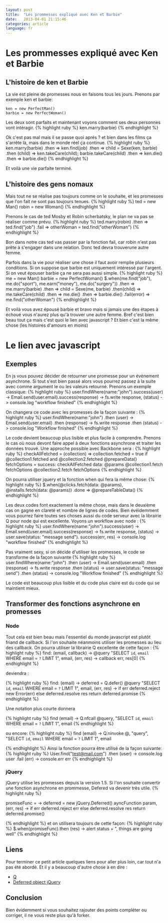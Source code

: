 ```yaml
---
layout: post
title:  "Les prommesses expliqué avec Ken et Barbie"
date:   2013-04-01 21:15:46
categories: article
language: fr
---
```


# Les prommesses expliqué avec Ken et Barbie
## L'histoire de ken et Barbie
La vie est pleine de promesses nous en faisons tous les jours. Prenons par exemple ken et barbie:
    
    ken = new PerfectMan()
    barbie = new PerfectWoman()


Les deux sont parfaits et maintenant voyons comment ses deux personnes vont intéragir. 
{% highlight ruby %}
ken.marry(barbie)
{% endhighlight %}

Ok c'est pas mal mais il se passe quoi aprés ? et bien dans les films ça s'arrête là, mais dans le monde réel ça continue.
{% highlight ruby %}
ken.marry(barbie)
  .then => ken.find(job)
  .then => child = Sexe(ken, barbie)
  .then (child) => ken.takeCare(child); barbie.takeCare(child)
  .then => ken.die()
  .then => barbie.die()
{% endhighlight %}

Et voilà une vie parfaite terminé. 

## L'histoire des gens nomaux
Mais tout ne se réalise pas toujours comme on le souhaite, et les promesses que l'on fait ne sont pas toujours tenues. 
{% highlight ruby %}
ted = new Man()
robin = new Woman()
{% endhighlight %}

Prenons le cas de ted Mosby et Robin scherbatsky, le plan ne va pas se réaliser comme prévu. 
{% highlight ruby %}
ted.marry(robin)
  .then => ted.find("job")
  .fail => otherWoman = ted.find("otherWoman")
{% endhighlight %}

Bon dans notre cas ted vas passer par la fonction fail, car robin n'est pas prête à s'engager dans une relation. Donc ted devra trouverune autre femme.

Parfois dans la vie pour réaliser une chose il faut avoir remplie plusieurs conditions. 
Si on suppose que barbie est uniquement intéressé par l'argent. Si on veut épouser barbie ça ne sera pas aussi simple. 
{% highlight ruby %}
me = new Man()
barbie = new PerfectWoman()
$.when(me.find("job"), me.do("sport"), me.earn("money"), me.do("surgery"))
  .then => me.marry(barbie)
  .then => child = Sexe(me, barbie)
  .then(child) => me.takeCare(child)
  .then => me.die()
  .then => barbie.die()
  .fail(error) => me.find("otherWoman")
{% endhighlight %}

Et voilà vous avez épousé barbie et bravo mais si jamais une des étapes à échoué vous n'aurez plus qu'à trouver une autre femme.
Bref c'est bien beau tout ça mais c'est quoi le lien avec javascript ? Et bien c'est la même chose (les histoires d'amours en moins) 

# Le lien avec javascript

## Exemples 

En js vous pouvez décider de retourner une promesse pour un événement asynchrone. 
Si tout s'est bien passé alors vous pourrez passez à la suite avec comme argument le ou les valeurs retourné.
Prenons un exemple classique:
{% highlight ruby %}
user.findWhere(name:"john").success(user) ->
  Email.send(user.email).success(response) ->
    fs.write response, (status) ->
      console.log "workflow finished"
{% endhighlight %}

On changera ce code avec les promesses de la façon suivante :
{% highlight ruby %}
user.findWhere(name:"john")
  .then (user) -> Email.send(user.email)
  .then (response) -> fs.write response
  .then (status) -> console.log "Workflow finished" 
{% endhighlight %}

Le code devient beaucoup plus lisible et plus facile à comprendre.
Prenons le cas où nous devont faire appel à deux fonctions asynchrone et traiter les données trouvé.
Une approche possible avec Backbone sera :
{% highlight ruby %}
checkAllFetched = (collection) =>
  collection.fetched = true
  if @collection1.fetched and @collection2.fetched
    @prepareData()
fetchOptions =
  success: checkAllFetched
  data: @params
@collection1.fetch fetchOptions
@collection2.fetch fetchOptions
{% endhighlight %}

On pourra utiliser jquery et la fonction when qui fera la même chose:
{% highlight ruby %}
$.when(@clicks.fetch(data: @params), @installs.fetch(data: @params))
  .done => @prepareTableData()
{% endhighlight %}

Les deux codes font exactement la même chose, mais dans le deuxième cas on gagne en clareté et nombre de lignes de codes.
Bien évéidemment vous pourrez faire toutes ses choses aussi du code serveur avec la librairie Q pour node qui est excellente. 
Voyons un workflow avec node :
{% highlight ruby %}
user.findWhere(name:"john").success(user) ->
  Email.send(user.email).success(response) ->
    fs.write response, (status) ->
      user.save(status: "message send"). success(err, res) ->
        console.log "workflow finished"
{% endhighlight %}

Pas vraiment sexy, si on décide d'utiliser les promesses, le code se transforme de la façon suivante
{% highlight ruby %}
user.findWhere(name:"john")
  .then (user) -> Email.send(user.email)
  .then (response) -> fs.write response
  .then (status) -> user.save(status: "message send")
  .then (status) -> console.log "Workflow finished" 
{% endhighlight %}

Le code est beaucoup plus lisible et du code plus claire est du code qui se maintient mieux. 

## Transformer des fonctions asynchrone en promesses
### Node
Tout cela est bien beau mais l'essentiel du monde javascript est plutôt friand de callback. 
Si l'on souhaite néanmoins utiliser les promesses au lieu des callback. 
On pourra utiliser la librairie Q excellente de cette façon :
{% highlight ruby %}
find: (email, callback) ->
  @query "SELECT `id`, `email` WHERE email = `?` LIMIT 1", email, (err, res) ->
    callback err, res[0]
{% endhighlight %}

deviendra : 

{% highlight ruby %}
find: (email) ->
  deferred = Q.defer()
  @query "SELECT `id`, `email` WHERE email = `?` LIMIT 1", 
    email, (err, res) ->
    if err
      deferred.reject new Error(err)
    else
      deferred.resolve res
    return deferred.promise
{% endhighlight %}

Une notation plus courte donnera

{% highlight ruby %}
find (email) ->
  Q.nfcall @query, "SELECT `id`, `email` WHERE email = `?` LIMIT 1", email 
{% endhighlight %}

ou encore: 
{% highlight ruby %}
find (email) ->
  Q.ninvoke @, "query", "SELECT `id`, `email` WHERE email = `?` LIMIT 1", email 

{% endhighlight %}
Ainsi la fonction pourra être utilisé de la façon suivante: 
{% highlight ruby %}
User.find("test@mail.com")
  .then (user) -> console.log user
  .fail (err) -> console.err err
{% endhighlight %}

### jQuery
jQuery utilise les promesses depuis la version 1.5. 
Si l'on souhaite convertir une fonction asynchrone en prommesse, Defered va devenir très utile. 
{% highlight ruby %}

promiseFunc = ->
  deferred = new jQuery.Deferred()
  ayncFunction param, (err, res) ->
    if err
      deferred.reject err
    else
      deferred.resolve res
  return deferred.promise()
       
{% endhighlight %}
et on utilisera toujours de cette façon:
{% highlight ruby %}
$.when(promiseFunc).then (res) ->
  alert status + ", things are going well"
{% endhighlight %}
 
## Liens

Pour terminer ce petit article quelques liens pour aller plus loin, car tout n'a pas été abordé. 
Et il y a beaucoup d'autre chose à en dire :
* [Q](http://documentup.com/kriskowal/q/)
* [Deferred object jQuery](http://api.jquery.com/category/deferred-object/)

## Conclusion 

Bien évidemment si vous souhaitez rajouter des points compléter ou corriger, il ne vous reste plus qu'à forker.